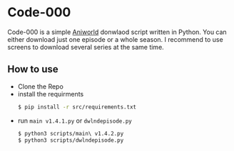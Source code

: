 # Code-000

Code-000 is a simple [Aniworld](https://aniworld.to/) donwlaod script written in Python. You can either download just one episode or a whole season. I recommend to use screens to download several series at the same time.

## How to use

- Clone the Repo
- install the requirments
    ```sh
    $ pip install -r src/requirements.txt
    ```
- run ```main v1.4.1.py``` or ```dwlndepisode.py```
    ```sh 
    $ python3 scripts/main\ v1.4.2.py 
    $ python3 scripts/dwlndepisode.py
    ```
